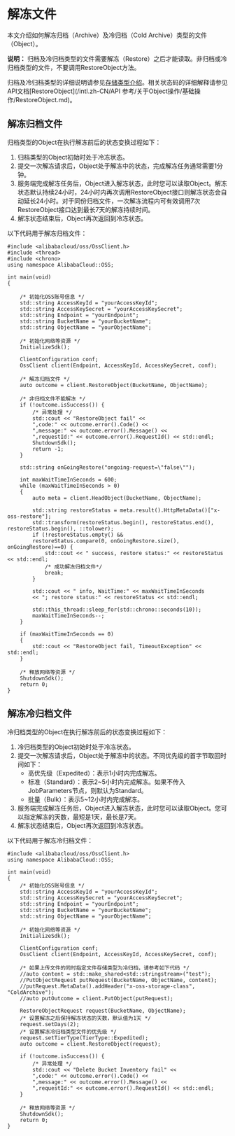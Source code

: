 # 解冻文件

本文介绍如何解冻归档（Archive）及冷归档（Cold Archive）类型的文件（Object）。

**说明：** 归档及冷归档类型的文件需要解冻（Restore）之后才能读取。非归档或冷归档类型的文件，不要调用RestoreObject方法。

归档及冷归档类型的详细说明请参见[存储类型介绍](/intl.zh-CN/开发指南/存储类型/存储类型介绍.md)。相关状态码的详细解释请参见API文档[RestoreObject](/intl.zh-CN/API 参考/关于Object操作/基础操作/RestoreObject.md)。

## 解冻归档文件

归档类型的Object在执行解冻前后的状态变换过程如下：

1.  归档类型的Object初始时处于冷冻状态。
2.  提交一次解冻请求后，Object处于解冻中的状态，完成解冻任务通常需要1分钟。
3.  服务端完成解冻任务后，Object进入解冻状态，此时您可以读取Object。解冻状态默认持续24小时，24小时内再次调用RestoreObject接口则解冻状态会自动延长24小时。对于同份归档文件，一次解冻流程内可有效调用7次RestoreObject接口达到最长7天的解冻持续时间。
4.  解冻状态结束后，Object再次返回到冷冻状态。

以下代码用于解冻归档文件：

```
#include <alibabacloud/oss/OssClient.h>
#include <thread>
#include <chrono>
using namespace AlibabaCloud::OSS;

int main(void)
{

    /* 初始化OSS账号信息 */
    std::string AccessKeyId = "yourAccessKeyId";
    std::string AccessKeySecret = "yourAccessKeySecret";
    std::string Endpoint = "yourEndpoint";
    std::string BucketName = "yourBucketName";
    std::string ObjectName = "yourObjectName";

    /* 初始化网络等资源 */
    InitializeSdk();

    ClientConfiguration conf;
    OssClient client(Endpoint, AccessKeyId, AccessKeySecret, conf);

    /* 解冻归档文件 */
    auto outcome = client.RestoreObject(BucketName, ObjectName);

    /* 非归档文件不能解冻 */
    if (!outcome.isSuccess()) {
        /* 异常处理 */
        std::cout << "RestoreObject fail" <<
        ",code:" << outcome.error().Code() <<
        ",message:" << outcome.error().Message() <<
        ",requestId:" << outcome.error().RequestId() << std::endl;
        ShutdownSdk();
        return -1;
    }

    std::string onGoingRestore("ongoing-request=\"false\"");

    int maxWaitTimeInSeconds = 600;
    while (maxWaitTimeInSeconds > 0)
    {
        auto meta = client.HeadObject(BucketName, ObjectName);

        std::string restoreStatus = meta.result().HttpMetaData()["x-oss-restore"];
        std::transform(restoreStatus.begin(), restoreStatus.end(), restoreStatus.begin(), ::tolower);
        if (!restoreStatus.empty() && 
        restoreStatus.compare(0, onGoingRestore.size(), onGoingRestore)==0) {
            std::cout << " success, restore status:" << restoreStatus << std::endl;
            /* 成功解冻归档文件*/
            break;
        }

        std::cout << " info, WaitTime:" << maxWaitTimeInSeconds
        << "; restore status:" << restoreStatus << std::endl;

        std::this_thread::sleep_for(std::chrono::seconds(10));
        maxWaitTimeInSeconds--;     
    }

    if (maxWaitTimeInSeconds == 0)
    {
        std::cout << "RestoreObject fail, TimeoutException" << std::endl;
    }

    /* 释放网络等资源 */
    ShutdownSdk();
    return 0;
}
```

## 解冻冷归档文件

冷归档类型的Object在执行解冻前后的状态变换过程如下：

1.  冷归档类型的Object初始时处于冷冻状态。
2.  提交一次解冻请求后，Object处于解冻中的状态。不同优先级的首字节取回时间如下：
    -   高优先级（Expedited）：表示1小时内完成解冻。
    -   标准（Standard）：表示2~5小时内完成解冻。如果不传入JobParameters节点，则默认为Standard。
    -   批量（Bulk）：表示5~12小时内完成解冻。
3.  服务端完成解冻任务后，Object进入解冻状态，此时您可以读取Object。您可以指定解冻的天数，最短是1天，最长是7天。
4.  解冻状态结束后，Object再次返回到冷冻状态。

以下代码用于解冻冷归档文件：

```
#include <alibabacloud/oss/OssClient.h>
using namespace AlibabaCloud::OSS;

int main(void)
{
    /* 初始化OSS账号信息 */
    std::string AccessKeyId = "yourAccessKeyId";
    std::string AccessKeySecret = "yourAccessKeySecret";
    std::string Endpoint = "yourEndpoint";
    std::string BucketName = "yourBucketName";
    std::string ObjectName = "yourObjectName";

    /* 初始化网络等资源 */
    InitializeSdk();

    ClientConfiguration conf;
    OssClient client(Endpoint, AccessKeyId, AccessKeySecret, conf);

    /* 如果上传文件的同时指定文件存储类型为冷归档，请参考如下代码 */
    //auto content = std::make_shared<std::stringstream>("test");
    //PutObjectRequest putRequest(BucketName, ObjectName, content);
    //putRequest.MetaData().addHeader("x-oss-storage-class", "ColdArchive");
    //auto putOutcome = client.PutObject(putRequest);

    RestoreObjectRequest request(BucketName, ObjectName);
    /* 设置解冻之后保持解冻状态的天数，默认值为1天 */
    request.setDays(2);
    /* 设置解冻冷归档类型文件的优先级 */
    request.setTierType(TierType::Expedited);
    auto outcome = client.RestoreObject(request);

    if (!outcome.isSuccess()) {
        /* 异常处理 */
        std::cout << "Delete Bucket Inventory fail" <<
        ",code:" << outcome.error().Code() <<
        ",message:" << outcome.error().Message() <<
        ",requestId:" << outcome.error().RequestId() << std::endl;
    }

    /* 释放网络等资源 */
    ShutdownSdk();
    return 0;
}
```

